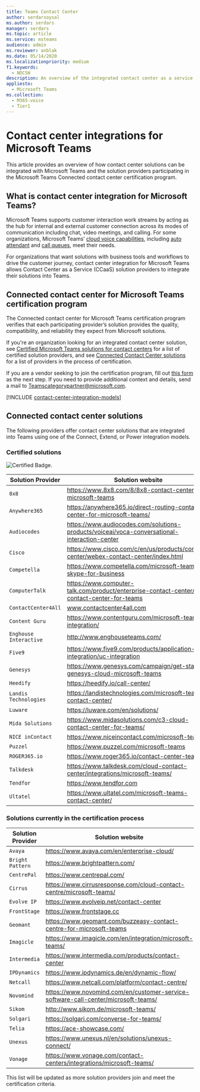 ```yaml
---
title: Teams Contact Center
author: serdarsoysal
ms.author: serdars
manager: serdars
ms.topic: article
ms.service: msteams
audience: admin
ms.reviewer: anblak
ms.date: 05/14/2020
ms.localizationpriority: medium
f1.keywords: 
  - NOCSH
description: An overview of the integrated contact center as a service (CCaaS) solution for Microsoft Teams
appliesto: 
  - Microsoft Teams
ms.collection: 
  - M365-voice
  - Tier1
---
```





# Contact center integrations for Microsoft Teams

  This article provides an overview of how contact center solutions can be integrated with Microsoft Teams and the solution providers participating in the Microsoft Teams Connected contact center certification program.

## What is contact center integration for Microsoft Teams?

Microsoft Teams supports customer interaction work streams by acting as the hub for internal and external customer connection across its modes of communication including chat, video meetings, and calling. For some organizations, Microsoft Teams’ [cloud voice capabilities](./cloud-voice-landing-page.md), including [auto attendant](./what-are-phone-system-auto-attendants.md) and [call queues](./create-a-phone-system-call-queue.md), meet their needs.

For organizations that want solutions with business tools and workflows to drive the customer journey, contact center integration for Microsoft Teams allows Contact Center as a Service (CCaaS) solution providers to integrate their solutions into Teams.


## Connected contact center for Microsoft Teams certification program

The Connected contact center for Microsoft Teams certification program verifies that each participating provider’s solution provides the quality, compatibility, and reliability they expect from Microsoft solutions.

If you're an organization looking for an integrated contact center solution, see [Certified Microsoft Teams solutions for contact centers](https://cloudpartners.transform.microsoft.com/contact-center-solutions) for a list of certified solution providers, and see [Connected Contact Center solutions](#connected-contact-center-solutions) for a list of providers in the process of certification.

If you are a vendor seeking to join the certification program, fill out [this form](https://aka.ms/CallingPlatformIntake) as the next step. If you need to provide additional context and details, send a mail to [Teamscategorypartner@microsoft.com](mailto:Teamscategorypartner@microsoft.com).

[!INCLUDE [contact-center-integration-models](./includes/contact-center-integration-models.md)]


## Connected contact center solutions

The following providers offer contact center solutions that are integrated into Teams using one of the Connect, Extend, or Power integration models.

### Certified solutions

![Certified Badge.](media/English_Solution_Certified_Teams_badge_noBkgrd_GrayText_RGB_500px.png)

|  Solution Provider                                                                                                                               |  Solution website                                                                                                                                                                                                                                                                                                                                                                                                                                                              |
| ---------------------------------------------------------------------------------------------------------------------------------------- | -------------------------------------------------------------------------------------------------------------------------------------------------------------------------------------------------------------------------------------------------------------------------------------------------------------------------------------------------------------------------------------------------------------------------------------------------------------------------------- |
| `8x8` | https://www.8x8.com/8/8x8-contact-center-for-microsoft-teams                                                    |
| `Anywhere365` | https://anywhere365.io/direct-routing-contact-center-for-microsoft-teams/                                      |
| `Audiocodes` | https://www.audiocodes.com/solutions-products/voiceai/voca-conversational-interaction-center                                   |
| `Cisco` | https://www.cisco.com/c/en/us/products/contact-center/webex-contact-center/index.html                                |
| `Competella` | https://www.competella.com/microsoft-teams-skype-for-business                                  |
| `ComputerTalk` | https://www.computer-talk.com/product/enterprise-contact-center/ice-contact-center-for-teams         |
| `ContactCenter4All` | www.contactcenter4all.com |
| `Content Guru` | https://www.contentguru.com/microsoft-teams-integration/    |
| `Enghouse Interactive` | http://www.enghouseteams.com/         |
| `Five9` | https://www.five9.com/products/application-integration/uc-integration                                                   |
| `Genesys` | https://www.genesys.com/campaign/get-started-genesys-cloud-microsoft-teams                                      |
| `Heedify` | https://heedify.io/call-center/                                                 |
| `Landis Technologies` | https://landistechnologies.com/microsoft-teams-contact-center/                                          |
| `Luware` | https://luware.com/en/solutions/                                                                                       |
| `Mida Solutions` | https://www.midasolutions.com/c3-cloud-contact-center-for-teams/                                        |
| `NICE inContact` | https://www.niceincontact.com/microsoft-teams                                                            |
| `Puzzel` | https://www.puzzel.com/microsoft-teams                            |
| `ROGER365.io` | https://www.roger365.io/contact-center-teams                         |
| `Talkdesk` | https://www.talkdesk.com/cloud-contact-center/integrations/microsoft-teams/                                  |
| `Tendfor` | https://www.tendfor.com                                                            |
| `Ultatel` | https://www.ultatel.com/microsoft-teams-contact-center/                     |


### Solutions currently in the certification process

|  Solution Provider                                                                                                                               |  Solution website                                                                                                                                                                                                                                                                                                                                                                                                                                                              |
| ---------------------------------------------------------------------------------------------------------------------------------------- | -------------------------------------------------------------------------------------------------------------------------------------------------------------------------------------------------------------------------------------------------------------------------------------------------------------------------------------------------------------------------------------------------------------------------------------------------------------------------------- |
| `Avaya` | https://www.avaya.com/en/enterprise-cloud/                           |
| `Bright Pattern` | https://www.brightpattern.com/                              |
| `CentrePal` | https://www.centrepal.com/                                 |
| `Cirrus` | https://www.cirrusresponse.com/cloud-contact-centre/microsoft-teams/ |
| `Evolve IP` | https://www.evolveip.net/contact-center   |
| `FrontStage` | https://www.frontstage.cc                                                                                        |
| `Geomant` | https://www.geomant.com/buzzeasy-contact-centre-for-microsoft-teams                                                  |
| `Imagicle` | https://www.imagicle.com/en/integration/microsoft-teams/                                                                                        |
| `Intermedia` | https://www.intermedia.com/products/contact-center                          |
| `IPDynamics` | https://www.ipdynamics.de/en/dynamic-flow/  |
| `Netcall` | https://www.netcall.com/platform/contact-centre/                         |
| `Novomind` | https://www.novomind.com/en/customer-service-software-call-center/microsoft-teams/                             |
| `Sikom` | http://www.sikom.de/microsoft-teams/                            |
| `Solgari` | https://solgari.com/converse-for-teams/                       |
| `Telia` | https://ace-showcase.com/                  |
| `Unexus` | https://www.unexus.nl/en/solutions/unexus-connect/                |
| `Vonage` |  https://www.vonage.com/contact-centers/integrations/microsoft-teams/                                 |

This list will be updated as more solution providers join and meet the certification criteria.
